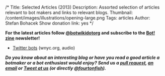/*
Title: Selected Articles (2013)
Description: Assorted selection of articles relevant to bot makers and links to relevant blogs.
Thumbnail: /content/images/illustrations/opening-large.png
Tags: articles
Author: Stefan Bohacek
Show donation link: yes
*/


**For the latest articles follow [@botwikidotorg](https://twitter.com/botwikidotorg) and subscribe to the [Bot! zine](http://botzine.org/) newsletter!**

- [Twitter bots](http://www.wnyc.org/story/133156-twitter-bots/) (wnyc.org, audio)

***Do you know about an interesting blog or have you read a good article a botmaker or a bot enthusiast would enjoy? Send us a [pull request](https://github.com/botwiki/botwiki.org), [an email](mailto:stefan@botwiki.org) or [Tweet at us](https://twitter.com/botwikidotorg) (or directly [@fourtonfish](https://twitter.com/fourtonfish)).***


